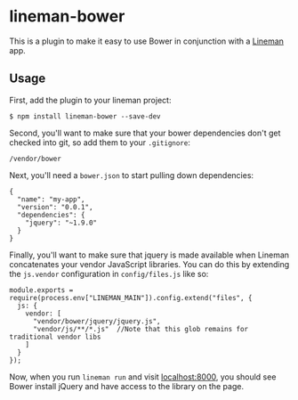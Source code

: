 # lineman-bower

This is a plugin to make it easy to use Bower in conjunction with a
[Lineman](http://linemanjs.com) app.

## Usage

First, add the plugin to your lineman project:

```
$ npm install lineman-bower --save-dev
```

Second, you'll want to make sure that your bower dependencies don't get checked
into git, so add them to your `.gitignore`:

```
/vendor/bower
```

Next, you'll need a `bower.json` to start pulling down dependencies:

```
{
  "name": "my-app",
  "version": "0.0.1",
  "dependencies": {
    "jquery": "~1.9.0"
  }
}
```

Finally, you'll want to make sure that jquery is made available when Lineman
concatenates your vendor JavaScript libraries. You can do this by extending the
`js.vendor` configuration in `config/files.js` like so:

```
module.exports = require(process.env["LINEMAN_MAIN"]).config.extend("files", {
  js: {
    vendor: [
      "vendor/bower/jquery/jquery.js",
      "vendor/js/**/*.js"  //Note that this glob remains for traditional vendor libs
    ]
  }
});
```

Now, when you run `lineman run` and visit [localhost:8000](http://localhost:8000),
you should see Bower install jQuery and have access to the library on the page.
